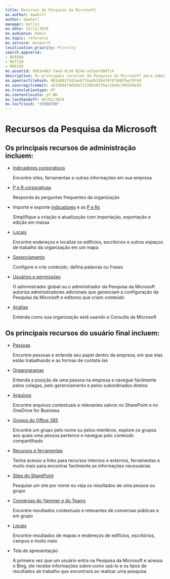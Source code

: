 ```yaml
---
title: Recursos da Pesquisa da Microsoft
ms.author: dawholl
author: dawholl
manager: kellis
ms.date: 12/11/2018
ms.audience: Admin
ms.topic: reference
ms.service: mssearch
localization_priority: Priority
search.appverid:
- BFB160
- MET150
- MOE150
ms.assetid: 5861e462-faed-4c3d-824d-ed3aafd80714
description: Os principais recursos da Pesquisa da Microsoft para administradores e usuários finais incluem indicadores, perguntas e respostas e informações sobre gerenciamento e dados
ms.openlocfilehash: 983a882fd42ae6f76a4b3db4f0f87dd8fbe7974d
ms.sourcegitcommit: a5fd9d4f46bbb7c539630735ac16e0c786939e5d
ms.translationtype: HT
ms.contentlocale: pt-BR
ms.lasthandoff: 05/01/2019
ms.locfileid: "33508590"
---
```

# <a name="features-of-microsoft-search"></a>Recursos da Pesquisa da Microsoft

## <a name="key-admin-features-include"></a>Os principais recursos de administração incluem:

- [Indicadores corporativos](create-and-manage-bookmarks.md)
    
    Encontre sites, ferramentas e outras informações em sua empresa
    
- [P e R corporativas](create-and-manage-qas.md)
    
    Responda às perguntas frequentes da organização
    
- Importe e exporte [indicadores](bulk-create-bookmarks.md) e as [P e Rs](bulk-create-qas.md)
    
    Simplifique a criação e atualização com importação, exportação e edição em massa

- [Locais](locations.md)
    
    Encontre endereços e localize os edifícios, escritórios e outros espaços de trabalho da organização em um mapa
    
- [Gerenciamento](set-up-microsoft-search.md)
    
    Configure e crie conteúdo, defina palavras ou frases
    
- [Usuários e permissões](add-users.md)
    
    O administrador global ou o administrador da Pesquisa da Microsoft autoriza administradores adicionais que gerenciam a configuração da Pesquisa da Microsoft e editores que criam conteúdo
    
- [Análise ](get-insights.md) 
    
    Entenda como sua organização está usando a Consulta da Microsoft 
    
## <a name="key-end-user-features-include"></a>Os principais recursos do usuário final incluem:

- [Pessoas](use/find-people-and-groups.md)
    
    Encontre pessoas e entenda seu papel dentro da empresa, em que elas estão trabalhando e as formas de contatá-las
    
- [Organogramas](use/find-people-and-groups.md)
    
    Entenda a posição de uma pessoa na empresa e navegue facilmente pelos colegas, pelo gerenciamento e pelos subordinados diretos
    
- [Arquivos](use/find-files.md)
    
    Encontre arquivos contextuais e relevantes salvos no SharePoint e no OneDrive for Business
    
- [Grupos do Office 365](use/find-people-and-groups.md)
    
    Encontre um grupo pelo nome ou pelos membros, explore os grupos aos quais uma pessoa pertence e navegue pelo conteúdo compartilhado
    
- [Recursos e ferramentas](use/find-resources-tools-and-more.md)
    
    Tenha acesso a links para recursos internos e externos, ferramentas e muito mais para encontrar facilmente as informações necessárias
    
- [Sites do SharePoint](use/find-sharepoint-sites.md)
    
    Pesquise um site por nome ou veja os resultados de uma pessoa ou grupo
    
- [Conversas do Yammer e do Teams](use/find-conversations.md)
    
    Encontre resultados contextuais e relevantes de conversas públicas e em grupo

- [Locais](use/find-locations.md)
    
    Encontre resultados de mapas e endereços de edifícios, escritórios, campus e muito mais
    
- Tela de apresentação
    
    A primeira vez que um usuário entra na Pesquisa da Microsoft e acessa o Bing, ele recebe informações sobre como usá-lo e os tipos de resultados de trabalho que encontrará ao realizar uma pesquisa